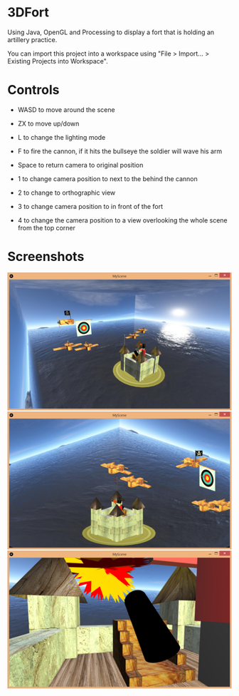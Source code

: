 # 3DFort

Using Java, OpenGL and Processing to display a fort that is holding an artillery practice.

You can import this project into a workspace using "File > Import... > Existing Projects into Workspace".

# Controls

* WASD to move around the scene

* ZX to move up/down

* L to change the lighting mode

* F to fire the cannon, if it hits the bullseye the soldier will wave his arm

* Space to return camera to original position

* 1 to change camera position to next to the behind the cannon

* 2 to change to orthographic view

* 3 to change camera position to in front of the fort

* 4 to change the camera position to a view overlooking the whole scene from the top corner

# Screenshots

<img src="https://raw.githubusercontent.com/sedentaryseal/3DFort/master/scene.PNG" />

<img src="https://raw.githubusercontent.com/sedentaryseal/3DFort/master/orthographic_view.PNG" />

<img src="https://raw.githubusercontent.com/sedentaryseal/3DFort/master/explosion.PNG" />






